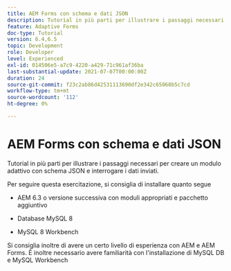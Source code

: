 ```yaml
---
title: AEM Forms con schema e dati JSON
description: Tutorial in più parti per illustrare i passaggi necessari per creare un modulo adattivo con schema JSON e interrogare i dati inviati.
feature: Adaptive Forms
doc-type: Tutorial
version: 6.4,6.5
topic: Development
role: Developer
level: Experienced
exl-id: 014506e5-a7c9-4220-a429-71c961af36ba
last-substantial-update: 2021-07-07T00:00:00Z
duration: 24
source-git-commit: f23c2ab86d42531113690df2e342c65060b5c7cd
workflow-type: tm+mt
source-wordcount: '112'
ht-degree: 0%

---
```


# AEM Forms con schema e dati JSON

Tutorial in più parti per illustrare i passaggi necessari per creare un modulo adattivo con schema JSON e interrogare i dati inviati.

Per seguire questa esercitazione, si consiglia di installare quanto segue

* AEM 6.3 o versione successiva con moduli appropriati e pacchetto aggiuntivo

* Database MySQL 8

* MySQL 8 Workbench

Si consiglia inoltre di avere un certo livello di esperienza con AEM e AEM Forms. È inoltre necessario avere familiarità con l&#39;installazione di MySQL DB e MySQL Workbench
